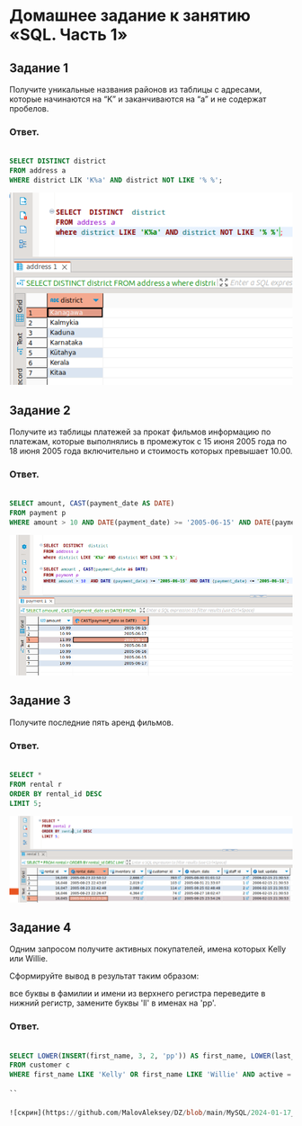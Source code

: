 # Домашнее задание к занятию «SQL. Часть 1»

## Задание 1
Получите уникальные названия районов из таблицы с адресами, которые начинаются на “K” и заканчиваются на “a” и не содержат пробелов.

### Ответ.

```SQL

SELECT DISTINCT district
FROM address a
WHERE district LIK 'K%a' AND district NOT LIKE '% %';

```

![скрин](https://github.com/MalovAleksey/DZ/blob/main/MySQL/2024-01-16_11-00-09.png)

## Задание 2
Получите из таблицы платежей за прокат фильмов информацию по платежам, которые выполнялись в промежуток с 15 июня 2005 года по 18 июня 2005 года включительно и стоимость которых превышает 10.00.

### Ответ.

```SQL

SELECT amount, CAST(payment_date AS DATE)
FROM payment p
WHERE amount > 10 AND DATE(payment_date) >= '2005-06-15' AND DATE(payment_date) <= '2005-06-18';

```

![скрин](https://github.com/MalovAleksey/DZ/blob/main/MySQL/2024-01-16_12-26-42.png)

## Задание 3
Получите последние пять аренд фильмов.

### Ответ.

```SQL

SELECT *
FROM rental r
ORDER BY rental_id DESC
LIMIT 5;

```

![скрин](https://github.com/MalovAleksey/DZ/blob/main/MySQL/2024-01-16_13-58-27.png)

## Задание 4
Одним запросом получите активных покупателей, имена которых Kelly или Willie.

Сформируйте вывод в результат таким образом:

все буквы в фамилии и имени из верхнего регистра переведите в нижний регистр,
замените буквы 'll' в именах на 'pp'.

### Ответ.

```SQL

SELECT LOWER(INSERT(first_name, 3, 2, 'pp')) AS first_name, LOWER(last_name) AS last_name, active
FROM customer c
WHERE first_name LIKE 'Kelly' OR first_name LIKE 'Willie' AND active = 1;

``

![скрин](https://github.com/MalovAleksey/DZ/blob/main/MySQL/2024-01-17_09-42-50.png).


